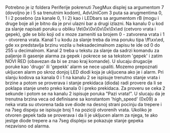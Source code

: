 Potrebno je iz foldera Periferije pokrenuti 7segMux displej sa argumentom 7 (dovoljno je i 5 sa trenutnim kodom), AdvUniCom 3 puta sa arugmentima 0, 1 i 2 posebno (za kanale 0, 1 i 2) kao i LEDbars sa argumentom rB (mogu i druge boje ali je bitno da je prvi ulazni bar a drugi izlazni.
Na kanalu 0 u kod za slanje napisati poruku u obliku \fe\0x\0x\0x\0x\0x\ed (cetvoro vrata i gepek), gde se bilo koji od x moze zameniti sa brojem 0 - zatvorena vrata i 1 - otvorena vrata. Kanal 1 u kodu za slanje treba da ima poruku tipa \ff\xx\ed, gde xx predstavlja brzinu vozila u heksadecimalnom zapisu te ide od 0 do 255 u decimalnom. Kanal 2 treba u tekstu za slanje da sadrzi komandu za paljenje ili gasenje alarma za gepek i pokrece se sa tekstom 'gepek' i zatim NOVI RED (obavezan da bi se znao kraj komande). U slucaju drugacije poruke kao 'drugo' ili 'gepekk' alarm se nece upaliti. Mozemo prepoznati ukljucen alarm po skroz donjoj LED diodi koja je ukljucena ako je i alarm. 
Pri slanju kodova sa kanala 0 i 1 na kanalu 2 se ispisuje trenutno stanje vrata i brzine a potom se proverava i stanje prekidaca (dioda) radi provere da li se poklapa stanje uneto preko kanala 0 i preko prekidaca. Za proveru se ceka 2 sekunde i potom se na kanalu 2 ispisuje poruka "Pazi vrata!". U slucaju da je trenutna brzina veca od definisane sa konstantom 'high_speed' (0x09) a neka vrata su otvorena tada sve diode na desnoj strani pocinju da trepere i na 7seg dispeju se ispisuje broj 1 na poziciji otvorenih vrata. Ukoliko je otvoren gepek tada se proverava i da li je ukljucen alarm za njega, te ako jestge diode trepere a na 7seg displeju se pokazuje stanje gepeka nezavisno od alarma.
